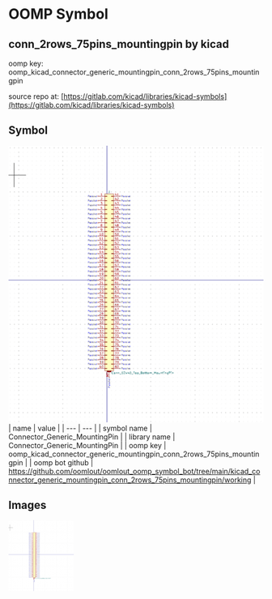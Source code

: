 # OOMP Symbol  
## conn_2rows_75pins_mountingpin  by kicad  
  
oomp key: oomp_kicad_connector_generic_mountingpin_conn_2rows_75pins_mountingpin  
  
source repo at: [https://gitlab.com/kicad/libraries/kicad-symbols](https://gitlab.com/kicad/libraries/kicad-symbols)  
## Symbol  
  
[![working.png](working_600.png)](working.png)  
| name | value | 
| --- | --- | 
| symbol name | Connector_Generic_MountingPin | 
| library name | Connector_Generic_MountingPin | 
| oomp key | oomp_kicad_connector_generic_mountingpin_conn_2rows_75pins_mountingpin | 
| oomp bot github | https://github.com/oomlout/oomlout_oomp_symbol_bot/tree/main/kicad_connector_generic_mountingpin_conn_2rows_75pins_mountingpin/working | 
## Images  
  
[![working.png](working_140.png)](working.png)  
